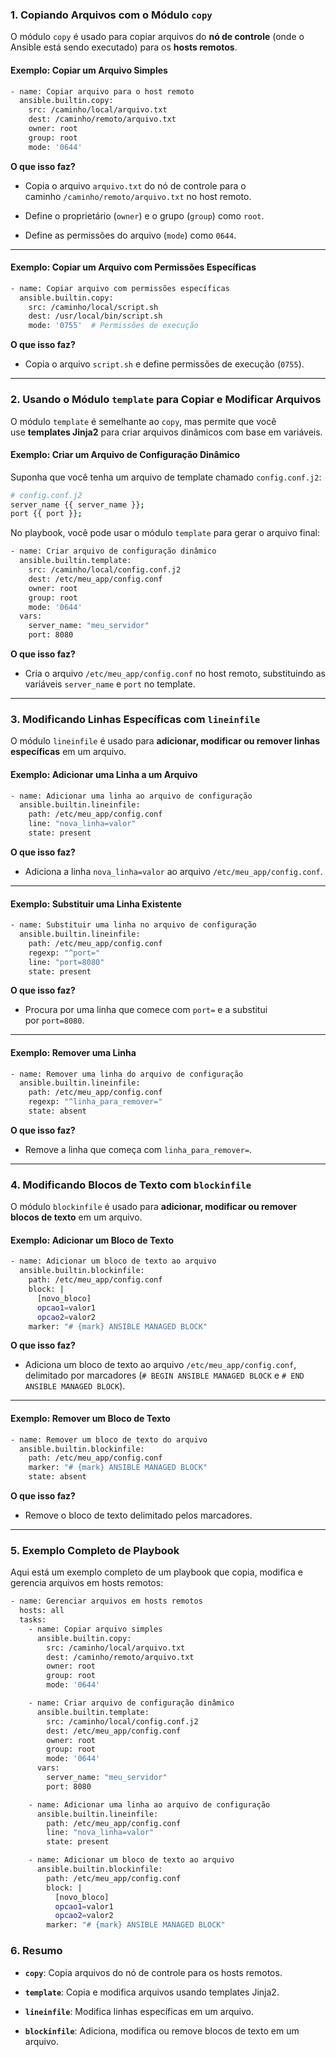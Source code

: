 
### **1. Copiando Arquivos com o Módulo `copy`**

O módulo `copy` é usado para copiar arquivos do **nó de controle** (onde o Ansible está sendo executado) para os **hosts remotos**.

#### **Exemplo: Copiar um Arquivo Simples**

```sh
- name: Copiar arquivo para o host remoto
  ansible.builtin.copy:
    src: /caminho/local/arquivo.txt
    dest: /caminho/remoto/arquivo.txt
    owner: root
    group: root
    mode: '0644'
```

**O que isso faz?**

- Copia o arquivo `arquivo.txt` do nó de controle para o caminho `/caminho/remoto/arquivo.txt` no host remoto.
    
- Define o proprietário (`owner`) e o grupo (`group`) como `root`.
    
- Define as permissões do arquivo (`mode`) como `0644`.

--- 
#### **Exemplo: Copiar um Arquivo com Permissões Específicas**

```sh
- name: Copiar arquivo com permissões específicas
  ansible.builtin.copy:
    src: /caminho/local/script.sh
    dest: /usr/local/bin/script.sh
    mode: '0755'  # Permissões de execução
```
**O que isso faz?**

- Copia o arquivo `script.sh` e define permissões de execução (`0755`).

--- 
### **2. Usando o Módulo `template` para Copiar e Modificar Arquivos**

O módulo `template` é semelhante ao `copy`, mas permite que você use **templates Jinja2** para criar arquivos dinâmicos com base em variáveis.

#### **Exemplo: Criar um Arquivo de Configuração Dinâmico**

Suponha que você tenha um arquivo de template chamado `config.conf.j2`:

```sh
# config.conf.j2
server_name {{ server_name }};
port {{ port }};
```

No playbook, você pode usar o módulo `template` para gerar o arquivo final:

```sh
- name: Criar arquivo de configuração dinâmico
  ansible.builtin.template:
    src: /caminho/local/config.conf.j2
    dest: /etc/meu_app/config.conf
    owner: root
    group: root
    mode: '0644'
  vars:
    server_name: "meu_servidor"
    port: 8080
```
**O que isso faz?**

- Cria o arquivo `/etc/meu_app/config.conf` no host remoto, substituindo as variáveis `server_name` e `port` no template.
--- 

### **3. Modificando Linhas Específicas com `lineinfile`**

O módulo `lineinfile` é usado para **adicionar, modificar ou remover linhas específicas** em um arquivo.

#### **Exemplo: Adicionar uma Linha a um Arquivo**

```sh
- name: Adicionar uma linha ao arquivo de configuração
  ansible.builtin.lineinfile:
    path: /etc/meu_app/config.conf
    line: "nova_linha=valor"
    state: present
```

**O que isso faz?**

- Adiciona a linha `nova_linha=valor` ao arquivo `/etc/meu_app/config.conf`.

--- 

#### **Exemplo: Substituir uma Linha Existente**

```sh
- name: Substituir uma linha no arquivo de configuração
  ansible.builtin.lineinfile:
    path: /etc/meu_app/config.conf
    regexp: "^port="
    line: "port=8080"
    state: present
```

**O que isso faz?**

- Procura por uma linha que comece com `port=` e a substitui por `port=8080`.
--- 
#### **Exemplo: Remover uma Linha**

```sh
- name: Remover uma linha do arquivo de configuração
  ansible.builtin.lineinfile:
    path: /etc/meu_app/config.conf
    regexp: "^linha_para_remover="
    state: absent
```

**O que isso faz?**

- Remove a linha que começa com `linha_para_remover=`.
---
### **4. Modificando Blocos de Texto com `blockinfile`**

O módulo `blockinfile` é usado para **adicionar, modificar ou remover blocos de texto** em um arquivo.

#### **Exemplo: Adicionar um Bloco de Texto**

```sh
- name: Adicionar um bloco de texto ao arquivo
  ansible.builtin.blockinfile:
    path: /etc/meu_app/config.conf
    block: |
      [novo_bloco]
      opcao1=valor1
      opcao2=valor2
    marker: "# {mark} ANSIBLE MANAGED BLOCK"
```
**O que isso faz?**

- Adiciona um bloco de texto ao arquivo `/etc/meu_app/config.conf`, delimitado por marcadores (`# BEGIN ANSIBLE MANAGED BLOCK` e `# END ANSIBLE MANAGED BLOCK`).
--- 
#### **Exemplo: Remover um Bloco de Texto**

```sh
- name: Remover um bloco de texto do arquivo
  ansible.builtin.blockinfile:
    path: /etc/meu_app/config.conf
    marker: "# {mark} ANSIBLE MANAGED BLOCK"
    state: absent
```
**O que isso faz?**

- Remove o bloco de texto delimitado pelos marcadores.
--- 
### **5. Exemplo Completo de Playbook**

Aqui está um exemplo completo de um playbook que copia, modifica e gerencia arquivos em hosts remotos:

```sh
- name: Gerenciar arquivos em hosts remotos
  hosts: all
  tasks:
    - name: Copiar arquivo simples
      ansible.builtin.copy:
        src: /caminho/local/arquivo.txt
        dest: /caminho/remoto/arquivo.txt
        owner: root
        group: root
        mode: '0644'

    - name: Criar arquivo de configuração dinâmico
      ansible.builtin.template:
        src: /caminho/local/config.conf.j2
        dest: /etc/meu_app/config.conf
        owner: root
        group: root
        mode: '0644'
      vars:
        server_name: "meu_servidor"
        port: 8080

    - name: Adicionar uma linha ao arquivo de configuração
      ansible.builtin.lineinfile:
        path: /etc/meu_app/config.conf
        line: "nova_linha=valor"
        state: present

    - name: Adicionar um bloco de texto ao arquivo
      ansible.builtin.blockinfile:
        path: /etc/meu_app/config.conf
        block: |
          [novo_bloco]
          opcao1=valor1
          opcao2=valor2
        marker: "# {mark} ANSIBLE MANAGED BLOCK"
```

### **6. Resumo**

- **`copy`**: Copia arquivos do nó de controle para os hosts remotos.
    
- **`template`**: Copia e modifica arquivos usando templates Jinja2.
    
- **`lineinfile`**: Modifica linhas específicas em um arquivo.
    
- **`blockinfile`**: Adiciona, modifica ou remove blocos de texto em um arquivo.

